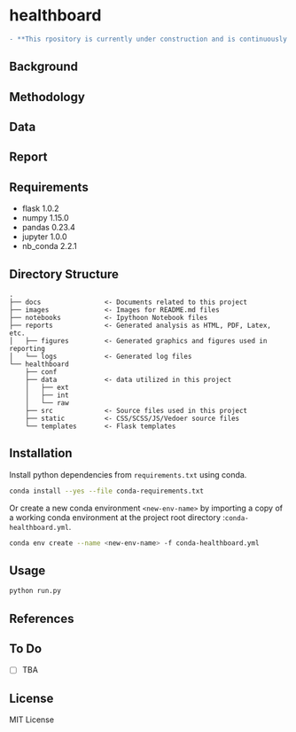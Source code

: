 
# healthboard

```diff
- **This rpository is currently under construction and is continuously filled with content.**
```

## Background

## Methodology

## Data

## Report

## Requirements
- flask         1.0.2
- numpy         1.15.0
- pandas        0.23.4
- jupyter       1.0.0
- nb_conda      2.2.1

## Directory Structure
```
.
├── docs                <- Documents related to this project
├── images              <- Images for README.md files
├── notebooks           <- Ipythoon Notebook files
├── reports             <- Generated analysis as HTML, PDF, Latex, etc.
│   ├── figures         <- Generated graphics and figures used in reporting
│   └── logs            <- Generated log files  
└── healthboard
    ├── conf
    ├── data            <- data utilized in this project
    │   ├── ext
    │   ├── int
    │   └── raw
    ├── src             <- Source files used in this project
    ├── static          <- CSS/SCSS/JS/Vedoer source files
    └── templates       <- Flask templates 
```
## Installation
Install python dependencies from  `requirements.txt` using conda.
```bash
conda install --yes --file conda-requirements.txt
```

Or create a new conda environment `<new-env-name>` by importing a copy of a working conda environment at the project root directory :`conda-healthboard.yml`.
```bash
conda env create --name <new-env-name> -f conda-healthboard.yml
```
## Usage
```bash
python run.py
```
## References

## To Do
- [ ] TBA

## License
MIT License

